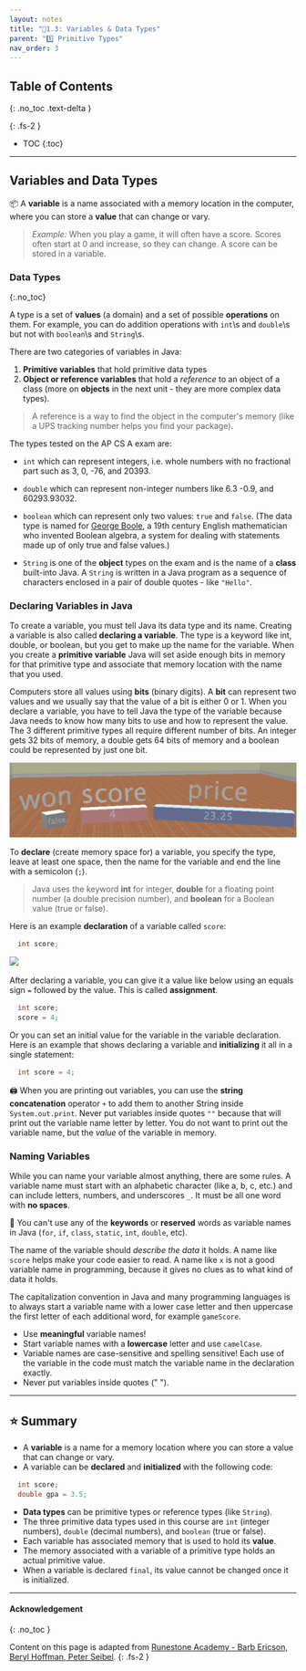 ```yaml
---
layout: notes
title: "📓1.3: Variables & Data Types" 
parent: "1️⃣ Primitive Types"
nav_order: 3
---
```


## Table of Contents
{: .no_toc .text-delta }

{: .fs-2 }
- TOC
{:toc}

---

## Variables and Data Types

📦 A **variable** is a name associated with a memory location in the computer, where you can store a **value** that can change or vary. 

> _Example:_ When you play a game, it will often have a score. Scores often start at 0 and increase, so they can change. A score can be stored in a variable.


### Data Types
{:.no_toc}

A type is a set of **values** (a domain) and a set of possible **operations** on them. For example, you can do addition operations with ``int``\s and ``double``\s but not with ``boolean``\s and ``String``\s.

There are two categories of variables in Java: 
  1. **Primitive variables** that hold primitive data types
  2. **Object or reference variables** that hold a _reference_ to an object of a class (more on **objects** in the next unit - they are more complex data types).
> A reference is a way to find the object in the computer's memory (like a UPS tracking number helps you find your package).

The types tested on the AP CS A exam are:

- ``int`` which can represent integers, i.e. whole numbers with no fractional part
  such as 3, 0, -76, and 20393.

- ``double`` which can represent non-integer numbers like 6.3 -0.9, and
  60293.93032.

- ``boolean`` which can represent only two values: ``true`` and ``false``. (The
  data type is named for [George Boole](https://en.wikipedia.org/wiki/George_Boole), a 19th century English
  mathematician who invented Boolean algebra, a system for dealing with
  statements made up of only true and false values.)

- ``String`` is one of the **object** types on the exam and is the name of a **class** built-into Java. A ``String`` is written in a Java program as a sequence of characters enclosed in a pair of double quotes - like ``"Hello"``.

### Declaring Variables in Java

To create a variable, you must tell Java its data type and its name.  Creating a variable is also called **declaring a variable**.  The type is a keyword like int, double, or boolean, but you get to make up the name for the variable.  When you create a **primitive variable** Java will set aside enough bits in memory for that primitive type and associate that memory location with the name that you used.

Computers store all values using **bits** (binary digits).  A **bit** can represent two values and we usually say that the value of a bit is either 0 or 1. When you declare a variable, you have to tell Java the type of the variable because Java needs to know how many bits to use and how to represent the value.  The 3 different primitive types
all require different number of bits.  An integer gets 32 bits of memory, a double gets 64 bits of memory and a boolean could be represented by just one bit.

![](variables.png)

To **declare** (create memory space for) a variable, you specify the type, leave at least one space, then the name for the variable and end the line with a semicolon (``;``). 
> Java uses the keyword **int** for integer, **double** for a floating point number (a double precision number), and **boolean** for a Boolean value (true or false).

Here is an example **declaration** of a variable called `score`:

```java
  int score;
```

![](https://higherlogicdownload.s3.amazonaws.com/CASACT/SociousInlineImages/f93d86f6dbf14fdd85222d321e79b22d_yjvxdxcg.jpg)

After declaring a variable, you can give it a value like below using an equals sign ``=`` followed by the value. This is called **assignment**.

```java
  int score;
  score = 4;
```

Or you can set an initial value for the variable in the variable declaration. Here is an example that shows declaring a variable and **initializing** it all in a single statement:

```java
  int score = 4;
```

🖨️ When you are printing out variables, you can use the **string concatenation** operator ``+`` to add them to another String inside `System.out.print`. Never put variables inside quotes ``""`` because that will print out the variable name letter by letter. You do not want to print out the variable name, but the _value_ of the variable in memory.

### Naming Variables

While you can name your variable almost anything, there are some rules.  A variable name must start with an alphabetic character (like a, b, c, etc.) and can include letters, numbers, and underscores ``_``. It must be all one word with **no spaces**.

🚫 You can't use any of the **keywords** or **reserved** words as variable names in Java (``for``, ``if``, ``class``, ``static``, ``int``, ``double``, etc). 

The name of the variable should _describe the data_ it holds.  A name like ``score`` helps make your code easier to read. A name like ``x`` is not a good variable name in programming, because it gives no clues as to what kind of data it holds. 

The capitalization convention in Java and many programming languages is to always start a variable name with a lower case letter and then uppercase the first letter of each additional word, for example ``gameScore``. 

<div class=".imp" markdown="block">
  
* Use **meaningful** variable names!
* Start variable names with a **lowercase** letter and use `camelCase`.
* Variable names are case-sensitive and spelling sensitive! Each use of the variable in the code must match the variable name in the declaration exactly.
* Never put variables inside quotes (" ").

</div>

---

## ⭐️ Summary

- A **variable** is a name for a memory location where you can store a value that can change or vary.
- A variable can be **declared** and **initialized** with the following code:

```java
  int score;
  double gpa = 3.5;
```

- **Data types** can be primitive types or reference types (like `String`).
- The three primitive data types used in this course are `int` (integer numbers), `double` (decimal numbers), and `boolean` (true or false).
- Each variable has associated memory that is used to hold its **value**.
- The memory associated with a variable of a primitive type holds an actual primitive value.
- When a variable is declared `final`, its value cannot be changed once it is initialized.

---

#### Acknowledgement
{: .no_toc }

Content on this page is adapted from [Runestone Academy - Barb Ericson, Beryl Hoffman, Peter Seibel](https://runestone.academy/ns/books/published/csawesome/index.html?mode=browsing).
{: .fs-2 }
